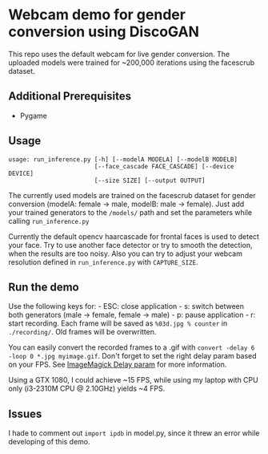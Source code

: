 Webcam demo for gender conversion using DiscoGAN
=========================================

This repo uses the default webcam for live gender conversion.
The uploaded models were trained for ~200,000 iterations using the facescrub dataset.

Additional Prerequisites
-------------
   - Pygame

Usage
-----
```
usage: run_inference.py [-h] [--modelA MODELA] [--modelB MODELB]
                        [--face_cascade FACE_CASCADE] [--device DEVICE]
                        [--size SIZE] [--output OUTPUT] 
```
The currently used models are trained on the facescrub dataset for gender conversion (modelA: female -> male, modelB: male -> female).
Just add your trained generators to the `/models/` path and set the parameters while calling `run_inference.py`

Currently the default opencv haarcascade for frontal faces is used to detect your face.
Try to use another face detector or try to smooth the detection, when the results are too noisy.
Also you can try to adjust your webcam resolution defined in `run_inference.py` with `CAPTURE_SIZE`.


Run the demo
----------------
Use the following keys for:
    - ESC: close application
    - s: switch between both generators (male -> female, female -> male)
    - p: pause application
    - r: start recording. Each frame will be saved as `%03d.jpg % counter` in `./recording/`. Old frames will be overwritten.

You can easily convert the recorded frames to a .gif with `convert -delay 6 -loop 0 *.jpg myimage.gif`.
Don't forget to set the right delay param based on your FPS. See [ImageMagick Delay param](http://www.imagemagick.org/script/command-line-options.php#delay) for more information.

Using a GTX 1080, I could achieve ~15 FPS, while using my laptop with CPU only (i3-2310M CPU @ 2.10GHz) yields ~4 FPS.


Issues
------
I hade to comment out `import ipdb` in model.py, since it threw an error while developing of this demo.

